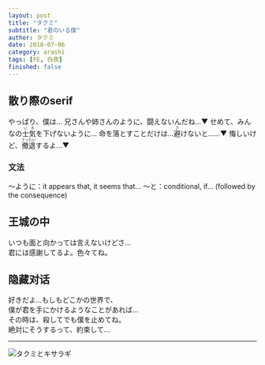 ```yaml
---
layout: post
title: "タクミ"
subtitle: "君のいる僕"
author: タクミ
date: 2018-07-06
category: arashi
tags: [FE, 白夜]
finished: false
---
```


## 散り際のserif

<p>
やっぱり、僕は…
兄さんや姉さんのように、闘えないんだね…▼
せめて、みんなの<ruby>士気<rt>いき</rt></ruby>を下げないように…
命を落とすことだけは…<ruby>避<rt>さ</rt></ruby>けないと……▼
悔しいけど、<ruby>撤退<rt>てったい</rt></ruby>するよ…▼
</p>

### 文法

〜ように：it appears that, it seems that...
〜と：conditional, if... (followed by the consequence)



## 王城の中

<p>
いつも面と向かっては言えないけどさ… <br>君には感謝してるよ。色々てね。
</p>

## 隐藏对话

<p>
好きだよ…もしもどこかの世界で、<br>
僕が君を手にかけるようなことがあれば… <br> 
その時は、殺してでも僕を止めてね。<br>
絶対にそうするって、約束して…
</p>

------------------------------------------------------------------------

![タクミとキサラギ](https://arashi35.github.io/arashi/images/20180706_takumi_kiragi.png)
